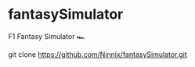 # fantasySimulator
 F1 Fantasy Simulator 🏎️
 
 git clone https://github.com/Ninnix/fantasySimulator.git 
